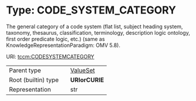 
# Type: CODE_SYSTEM_CATEGORY


The general category of a code system (flat list, subject heading system, taxonomy, thesaurus, classification, terminology, description logic ontology, first order predicate logic, etc.) (same as KnowledgeRepresentationParadigm: OMV 5.8).

URI: [tccm:CODESYSTEMCATEGORY](https://hotecosystem.org/tccm/CODESYSTEMCATEGORY)

|  |  |  |
| --- | --- | --- |
| Parent type | | [ValueSet](types/ValueSet.md) |
| Root (builtin) type | | **URIorCURIE** |
| Representation | | str |

